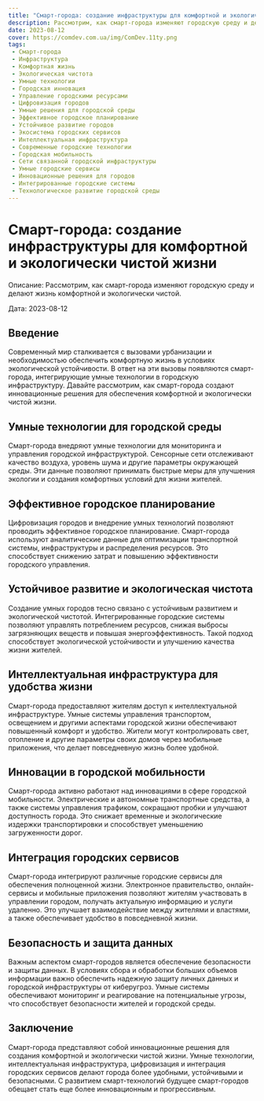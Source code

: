 ```yaml
---
title: "Смарт-города: создание инфраструктуры для комфортной и экологически чистой жизни"
description: Рассмотрим, как смарт-города изменяют городскую среду и делают жизнь комфортной и экологически чистой.
date: 2023-08-12
cover: https://comdev.com.ua/img/ComDev.11ty.png
tags:
 - Смарт-города
 - Инфраструктура
 - Комфортная жизнь
 - Экологическая чистота
 - Умные технологии
 - Городская инновация
 - Управление городскими ресурсами
 - Цифровизация городов
 - Умные решения для городской среды
 - Эффективное городское планирование
 - Устойчивое развитие городов
 - Экосистема городских сервисов
 - Интеллектуальная инфраструктура
 - Современные городские технологии
 - Городская мобильность
 - Сети связанной городской инфраструктуры
 - Умные городские сервисы
 - Инновационные решения для городов
 - Интегрированные городские системы
 - Технологическое развитие городской среды
---
```


# Смарт-города: создание инфраструктуры для комфортной и экологически чистой жизни

Описание: Рассмотрим, как смарт-города изменяют городскую среду и делают жизнь комфортной и экологически чистой.

Дата: 2023-08-12

## Введение

Современный мир сталкивается с вызовами урбанизации и необходимостью обеспечить комфортную жизнь в условиях экологической устойчивости. В ответ на эти вызовы появляются смарт-города, интегрирующие умные технологии в городскую инфраструктуру. Давайте рассмотрим, как смарт-города создают инновационные решения для обеспечения комфортной и экологически чистой жизни.

## Умные технологии для городской среды

Смарт-города внедряют умные технологии для мониторинга и управления городской инфраструктурой. Сенсорные сети отслеживают качество воздуха, уровень шума и другие параметры окружающей среды. Эти данные позволяют принимать быстрые меры для улучшения экологии и создания комфортных условий для жизни жителей.

## Эффективное городское планирование

Цифровизация городов и внедрение умных технологий позволяют проводить эффективное городское планирование. Смарт-города используют аналитические данные для оптимизации транспортной системы, инфраструктуры и распределения ресурсов. Это способствует снижению затрат и повышению эффективности городского управления.

## Устойчивое развитие и экологическая чистота

Создание умных городов тесно связано с устойчивым развитием и экологической чистотой. Интегрированные городские системы позволяют управлять потреблением ресурсов, снижая выбросы загрязняющих веществ и повышая энергоэффективность. Такой подход способствует экологической устойчивости и улучшению качества жизни жителей.

## Интеллектуальная инфраструктура для удобства жизни

Смарт-города предоставляют жителям доступ к интеллектуальной инфраструктуре. Умные системы управления транспортом, освещением и другими аспектами городской жизни обеспечивают повышенный комфорт и удобство. Жители могут контролировать свет, отопление и другие параметры своих домов через мобильные приложения, что делает повседневную жизнь более удобной.

## Инновации в городской мобильности

Смарт-города активно работают над инновациями в сфере городской мобильности. Электрические и автономные транспортные средства, а также системы управления трафиком, сокращают пробки и улучшают доступность города. Это снижает временные и экологические издержки транспортировки и способствует уменьшению загруженности дорог.

## Интеграция городских сервисов

Смарт-города интегрируют различные городские сервисы для обеспечения полноценной жизни. Электронное правительство, онлайн-сервисы и мобильные приложения позволяют жителям участвовать в управлении городом, получать актуальную информацию и услуги удаленно. Это улучшает взаимодействие между жителями и властями, а также обеспечивает удобство в повседневной жизни.

## Безопасность и защита данных

Важным аспектом смарт-городов является обеспечение безопасности и защиты данных. В условиях сбора и обработки больших объемов информации важно обеспечить надежную защиту личных данных и городской инфраструктуры от киберугроз. Умные системы обеспечивают мониторинг и реагирование на потенциальные угрозы, что способствует безопасности жителей и городской среды.

## Заключение

Смарт-города представляют собой инновационные решения для создания комфортной и экологически чистой жизни. Умные технологии, интеллектуальная инфраструктура, цифровизация и интеграция городских сервисов делают города более удобными, устойчивыми и безопасными. С развитием смарт-технологий будущее смарт-городов обещает стать еще более инновационным и прогрессивным.
